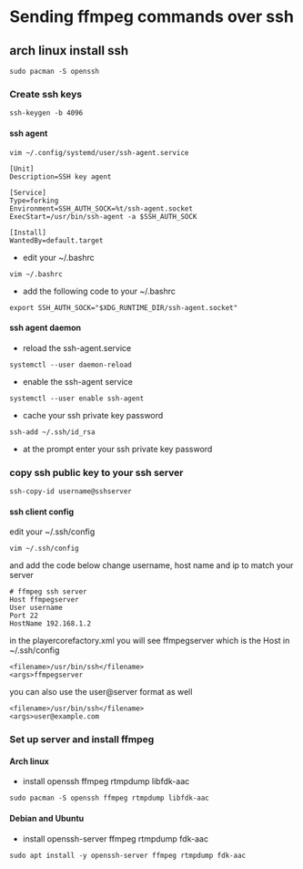 # Sending ffmpeg commands over ssh


## arch linux install ssh

```
sudo pacman -S openssh
```

### Create ssh keys

```
ssh-keygen -b 4096
```

#### ssh agent 

```
vim ~/.config/systemd/user/ssh-agent.service
```

```
[Unit]
Description=SSH key agent

[Service]
Type=forking
Environment=SSH_AUTH_SOCK=%t/ssh-agent.socket
ExecStart=/usr/bin/ssh-agent -a $SSH_AUTH_SOCK

[Install]
WantedBy=default.target
```

* edit your ~/.bashrc

```
vim ~/.bashrc
```

* add the following code to your ~/.bashrc

```
export SSH_AUTH_SOCK="$XDG_RUNTIME_DIR/ssh-agent.socket"
```

#### ssh agent daemon

* reload the ssh-agent.service

```
systemctl --user daemon-reload
```

* enable the ssh-agent service

```
systemctl --user enable ssh-agent
```

* cache your ssh private key password

```
ssh-add ~/.ssh/id_rsa
```

* at the prompt enter your ssh private key password

### copy ssh public key to your ssh server

```
ssh-copy-id username@sshserver
```

#### ssh client config 

edit your ~/.ssh/config 

```
vim ~/.ssh/config
```

and add the code below change username, 
host name and ip to match your server

```
# ffmpeg ssh server
Host ffmpegserver
User username
Port 22
HostName 192.168.1.2
```

in the playercorefactory.xml you will see ffmpegserver which is the Host in ~/.ssh/config

	<filename>/usr/bin/ssh</filename>
	<args>ffmpegserver

you can also use the user@server format as well

	<filename>/usr/bin/ssh</filename>
	<args>user@example.com


### Set up server and install ffmpeg

#### Arch linux 

* install openssh ffmpeg rtmpdump libfdk-aac

```
sudo pacman -S openssh ffmpeg rtmpdump libfdk-aac
```

#### Debian and Ubuntu

* install openssh-server ffmpeg rtmpdump fdk-aac

```
sudo apt install -y openssh-server ffmpeg rtmpdump fdk-aac
```

